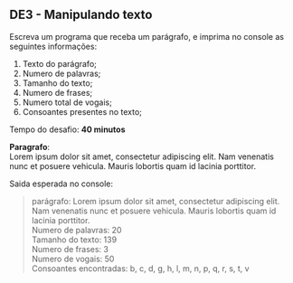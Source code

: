 ## DE3 - Manipulando texto

Escreva um programa que receba um parágrafo, e imprima no console as seguintes informações:

1. Texto do parágrafo;
2. Numero de palavras;
3. Tamanho do texto;
4. Numero de frases;
5. Numero total de vogais;
6. Consoantes presentes no texto;

Tempo do desafio: __40 minutos__

__Paragrafo__:  
Lorem ipsum dolor sit amet, consectetur adipiscing elit. Nam venenatis nunc et posuere vehicula. Mauris
lobortis quam id lacinia porttitor.

Saida esperada no console:
> parágrafo: Lorem ipsum dolor sit amet, consectetur adipiscing elit. Nam venenatis nunc et posuere vehicula. Mauris
> lobortis quam id lacinia porttitor.  
> Numero de palavras: 20  
> Tamanho do texto: 139  
> Numero de frases: 3  
> Numero de vogais: 50  
> Consoantes encontradas: b, c, d, g, h, l, m, n, p, q, r, s, t, v  